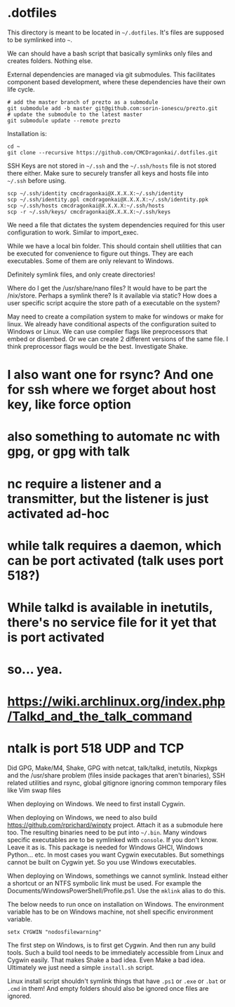 # .dotfiles #

This directory is meant to be located in `~/.dotfiles`. It's files are supposed to be symlinked into `~`.

We can should have a bash script that basically symlinks only files and creates folders. Nothing else.

External dependencies are managed via git submodules. This facilitates component based development, where these dependencies have their own life cycle.

```
# add the master branch of prezto as a submodule
git submodule add -b master git@github.com:sorin-ionescu/prezto.git
# update the submodule to the latest master
git submodule update --remote prezto
```

Installation is:

```
cd ~
git clone --recursive https://github.com/CMCDragonkai/.dotfiles.git
```

SSH Keys are not stored in `~/.ssh` and the `~/.ssh/hosts` file is not stored there either. Make sure to securely transfer all keys and hosts file into `~/.ssh` before using.

```
scp ~/.ssh/identity cmcdragonkai@X.X.X.X:~/.ssh/identity
scp ~/.ssh/identity.ppl cmcdragonkai@X.X.X.X:~/.ssh/identity.ppk
scp ~/.ssh/hosts cmcdragonkai@X.X.X.X:~/.ssh/hosts
scp -r ~/.ssh/keys/ cmcdragonkai@X.X.X.X:~/.ssh/keys
```

We need a file that dictates the system dependencies required for this user configuration to work. Similar to import_exec.

While we have a local bin folder. This should contain shell utilities that can be executed for convenience to figure out things. They are each executables. Some of them are only relevant to Windows.

Definitely symlink files, and only create directories!

Where do I get the /usr/share/nano files? It would have to be part the /nix/store. Perhaps a symlink there? Is it available via static? How does a user specific script acquire the store path of a executable on the system?

May need to create a compilation system to make for windows or make for linux. We already have conditional aspects of the configuration suited to Windows or Linux. We can use compiler flags like preprocessors that embed or disembed. Or we can create 2 different versions of the same file. I think preprocessor flags would be the best. Investigate Shake.

# I also want one for rsync? And one for ssh where we forget about host key, like force option
# also something to automate nc with gpg, or gpg with talk
# nc require a listener and a transmitter, but the listener is just activated ad-hoc
# while talk requires a daemon, which can be port activated (talk uses port 518?)
# While talkd is available in inetutils, there's no service file for it yet that is port activated
# so... yea.
# https://wiki.archlinux.org/index.php/Talkd_and_the_talk_command
# ntalk is port 518 UDP and TCP #

Did GPG, Make/M4, Shake, GPG with netcat, talk/talkd, inetutils, Nixpkgs and the /usr/share problem (files inside packages that aren't binaries), SSH related utilities and rsync, global gitignore ignoring common temporary files like Vim swap files

When deploying on Windows. We need to first install Cygwin.

When deploying on Windows, we need to also build https://github.com/rprichard/winpty project. Attach it as a submodule here too. The resulting binaries need to be put into `~/.bin`. Many windows specific executables are to be symlinked with `console`. If you don't know. Leave it as is. This package is needed for Windows GHCI, Windows Python... etc. In most cases you want Cygwin executables. But somethings cannot be built on Cygwin yet. So you use Windows executables.

When deploying on Windows, somethings we cannot symlink. Instead either a shortcut or an NTFS symbolic link must be used. For example the Documents/WindowsPowerShell/Profile.ps1. Use the `mklink` alias to do this.

The below needs to run once on installation on Windows. The environment variable has to be on Windows machine, not shell specific environment variable.

```
setx CYGWIN "nodosfilewarning"
```

The first step on Windows, is to first get Cygwin. And then run any build tools. Such a build tool needs to be immediately accessible from Linux and Cygwin easily. That makes Shake a bad idea. Even Make a bad idea. Ultimately we just need a simple `install.sh` script.

Linux install script shouldn't symlink things that have `.ps1` or `.exe` or `.bat` or `.cmd` in them! And empty folders should also be ignored once files are ignored.